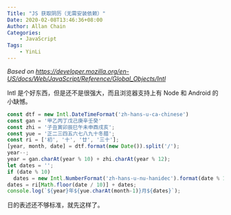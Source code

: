```yaml
---
Title: "JS 获取阴历（无需安装依赖）"
Date: 2020-02-08T13:46:36+08:00
Author: Allan Chain
Categories:
    - JavaScript
Tags: 
    - YinLi
---
```


*Based on <https://developer.mozilla.org/en-US/docs/Web/JavaScript/Reference/Global_Objects/Intl>*

Intl 是个好东西，但是还不是很强大，而且浏览器支持上有 Node 和 Android 的小缺憾。

```JavaScript
const dtf = new Intl.DateTimeFormat('zh-hans-u-ca-chinese')
const gan = '甲乙丙丁戊己庚辛壬癸'
const zhi = '子丑寅卯辰巳午未申酉戌亥';
const yue = '正二三四五六七八九十冬腊';
const ri = ['初', '十', '廿', '三十'];
[year, month, date] = dtf.format(new Date()).split('/');
year--;
year = gan.charAt(year % 10) + zhi.charAt(year % 12);
let dates = '';
if (date % 10)
  dates = new Intl.NumberFormat('zh-hans-u-nu-hanidec').format(date % 10);
dates = ri[Math.floor(date / 10)] + dates;
console.log(`${year}年${yue.charAt(month-1)}月${dates}`);
```

日的表述还不够标准，就先这样了。